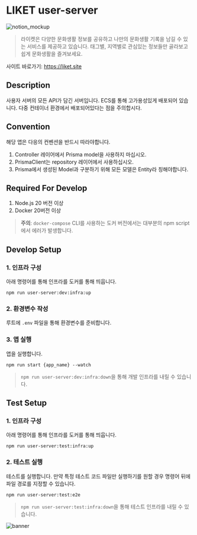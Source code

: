 # LIKET user-server

![notion_mockup](https://github.com/user-attachments/assets/775f4e0e-83de-4054-9a8b-567b33ae672e)

> 라이켓은 다양한 문화생활 정보를 공유하고 나만의 문화생활 기록을 남길 수 있는 서비스를 제공하고 있습니다.
> 태그별, 지역별로 관심있는 정보들만 골라보고 쉽게 문화생활을 즐겨보세요.

사이트 바로가기: https://liket.site

## Description

사용자 서버의 모든 API가 담긴 서버입니다. ECS를 통해 고가용성있게 배포되어 있습니다. 다중 컨테이너 환경에서 배포되어있다는 점을 주의합시다.

## Convention

해당 앱은 다응의 컨벤션을 반드시 따라야합니다.

1. Controller 레이어에서 Prisma model을 사용하지 마십시오.
2. PrismaClient는 repository 레이어에서 사용하십시오.
3. Prisma에서 생성된 Model과 구분하기 위해 모든 모델은 Entity라 칭해야합니다.

## Required For Develop

1. Node.js 20 버전 이상
2. Docker 20버전 이상

> **주의**: `docker-compose` CLI를 사용하는 도커 버전에서는 대부분의 npm script에서 에러가 발생합니다.

## Develop Setup

### 1. 인프라 구성

아래 명령어를 통해 인프라를 도커를 통해 띄웁니다.

```
npm run user-server:dev:infra:up
```

### 2. 환경변수 작성

루트에 `.env` 파일을 통해 환경변수를 준비합니다.

### 3. 앱 실행

앱을 실행합니다.

```
npm run start {app_name} --watch
```

> `npm run user-server:dev:infra:down`을 통해 개발 인프라를 내릴 수 있습니다.

## Test Setup

### 1. 인프라 구성

아래 명령어를 통해 인프라를 도커를 통해 띄웁니다.

```
npm run user-server:test:infra:up
```

### 2. 테스트 실행

테스트를 실행합니다. 만약 특정 테스트 코드 파일만 실행하기를 원할 경우 명령어 뒤에 파일 경로를 지정할 수 있습니다.

```
npm run user-server:test:e2e
```

> `npm run user-server:test:infra:down`을 통해 테스트 인프라를 내릴 수 있습니다.

![banner](https://github.com/user-attachments/assets/bfafbb47-3323-49f6-9c87-c8bf2edc7c29)
